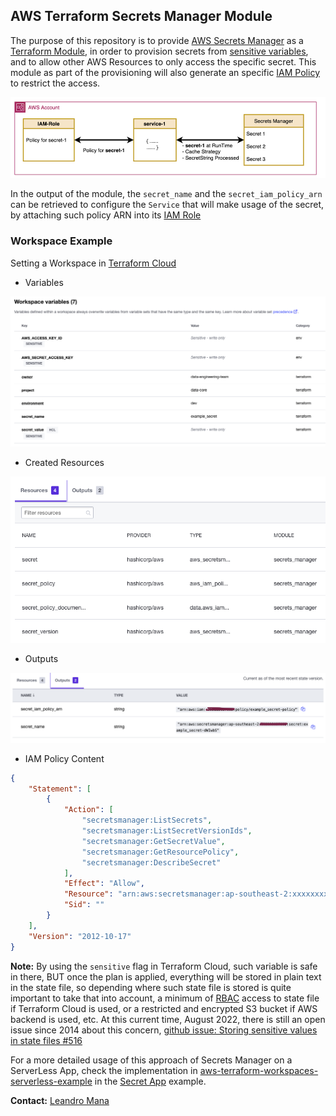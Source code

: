 ## AWS Terraform Secrets Manager Module

The purpose of this repository is to provide [AWS Secrets Manager](https://docs.aws.amazon.com/secretsmanager/latest/userguide/intro.html) as a [Terraform Module](https://www.terraform.io/language/modules/develop), in order to provision secrets from [sensitive variables](https://learn.hashicorp.com/tutorials/terraform/sensitive-variables), and to allow other AWS Resources to only access the specific secret. This module as part of the provisioning will also generate an specific [IAM Policy](https://docs.aws.amazon.com/secretsmanager/latest/userguide/auth-and-access_examples.html) to restrict the access.

![](img/aws_diagram.png)

In the output of the module, the `secret_name` and the `secret_iam_policy_arn` can be retrieved to configure the `Service` that will make usage of the secret, by attaching such policy ARN into its [IAM Role](https://docs.aws.amazon.com/secretsmanager/latest/userguide/auth-and-access_iam-policies.html)


### Workspace Example

Setting a Workspace in [Terraform Cloud](https://www.terraform.io/cloud-docs)

- Variables

![](img/tf_workspace_vars.png)

- Created Resources

![](img/tf_workspace_resources.png)

- Outputs

![](img/tf_workspace_outputs.png)

- IAM Policy Content

```JSON
{
    "Statement": [
        {
            "Action": [
                "secretsmanager:ListSecrets",
                "secretsmanager:ListSecretVersionIds",
                "secretsmanager:GetSecretValue",
                "secretsmanager:GetResourcePolicy",
                "secretsmanager:DescribeSecret"
            ],
            "Effect": "Allow",
            "Resource": "arn:aws:secretsmanager:ap-southeast-2:xxxxxxxxxxxx:secret:example_secret-dWIwbS",
            "Sid": ""
        }
    ],
    "Version": "2012-10-17"
}
```

**Note:** By using the `sensitive` flag in Terraform Cloud, such variable is safe in there, BUT once the plan is applied, everything will be stored in plain text in the state file, so depending where such state file is stored is quite important to take that into account, a minimum of [RBAC](https://www.terraform.io/cloud-docs/users-teams-organizations/permissions) access to state file if Terraform Cloud is used, or a restricted and encrypted S3 bucket if AWS backend is used, etc. At this current time, August 2022, there is still an open issue since 2014 about this concern, [github issue: Storing sensitive values in state files #516](https://github.com/hashicorp/terraform/issues/516)

For a more detailed usage of this approach of Secrets Manager on a ServerLess App, check the implementation in [aws-terraform-workspaces-serverless-example](https://github.com/leandro-mana/aws-terraform-workspaces-serverless-example) in the [Secret App](https://github.com/leandro-mana/aws-terraform-workspaces-serverless-example/blob/main/terraform/services/secret_app/main.tf) example.

**Contact:** [Leandro Mana](https://www.linkedin.com/in/leandro-mana-2854553b/)
